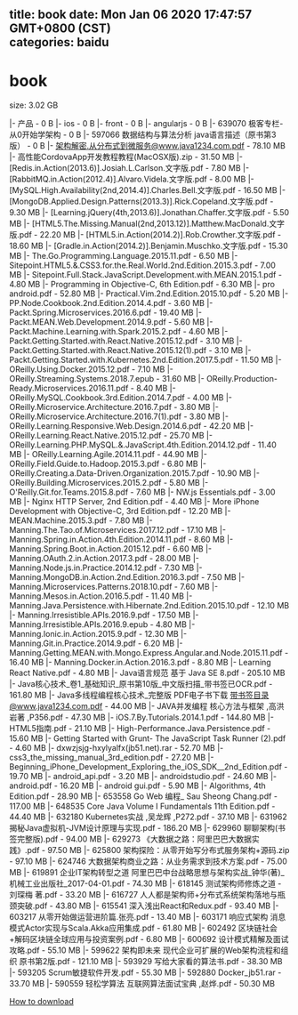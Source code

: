 
title: book
date: Mon Jan 06 2020 17:47:57 GMT+0800 (CST)    
categories: baidu
---

# book
size: 3.02 GB
 
 
|- 产品 - 0 B
|- ios - 0 B
|- front - 0 B
|- angularjs - 0 B
|- 639070 极客专栏-从0开始学架构 - 0 B
|- 597066 数据结构与算法分析 java语言描述（原书第3版） - 0 B
|- 架构解密.从分布式到微服务@www.java1234.com.pdf - 78.10 MB
|- 高性能CordovaApp开发教程教程(MacOSX版).zip - 31.50 MB
|- [Redis.in.Action(2013.6)].Josiah.L.Carlson.文字版.pdf - 7.80 MB
|- [RabbitMQ.in.Action(2012.4)].Alvaro.Videla.文字版.pdf - 8.00 MB
|- [MySQL.High.Availability(2nd,2014.4)].Charles.Bell.文字版.pdf - 16.50 MB
|- [MongoDB.Applied.Design.Patterns(2013.3)].Rick.Copeland.文字版.pdf - 9.30 MB
|- [Learning.jQuery(4th,2013.6)].Jonathan.Chaffer.文字版.pdf - 5.50 MB
|- [HTML5.The.Missing.Manual(2nd,2013.12)].Matthew.MacDonald.文字版.pdf - 22.20 MB
|- [HTML5.in.Action(2014.2)].Rob.Crowther.文字版.pdf - 18.60 MB
|- [Gradle.in.Action(2014.2)].Benjamin.Muschko.文字版.pdf - 15.30 MB
|- The.Go.Programming.Language.2015.11.pdf - 6.50 MB
|- Sitepoint.HTML5.&.CSS3.for.the.Real.World.2nd.Edition.2015.3.pdf - 7.00 MB
|- Sitepoint.Full.Stack.JavaScript.Development.with.MEAN.2015.1.pdf - 4.80 MB
|- Programming in Objective-C, 6th Edition.pdf - 6.30 MB
|- pro android.pdf - 52.80 MB
|- Practical.Vim.2nd.Edition.2015.10.pdf - 5.20 MB
|- PP.Node.Cookbook.2nd.Edition.2014.4.pdf - 3.60 MB
|- Packt.Spring.Microservices.2016.6.pdf - 19.40 MB
|- Packt.MEAN.Web.Development.2014.9.pdf - 5.60 MB
|- Packt.Machine.Learning.with.Spark.2015.2.pdf - 4.60 MB
|- Packt.Getting.Started.with.React.Native.2015.12.pdf - 3.10 MB
|- Packt.Getting.Started.with.React.Native.2015.12(1).pdf - 3.10 MB
|- Packt.Getting.Started.with.Kubernetes.2nd.Edition.2017.5.pdf - 11.50 MB
|- OReilly.Using.Docker.2015.12.pdf - 7.10 MB
|- OReilly.Streaming.Systems.2018.7.epub - 31.60 MB
|- OReilly.Production-Ready.Microservices.2016.11.pdf - 8.40 MB
|- OReilly.MySQL.Cookbook.3rd.Edition.2014.7.pdf - 4.00 MB
|- OReilly.Microservice.Architecture.2016.7.pdf - 3.80 MB
|- OReilly.Microservice.Architecture.2016.7(1).pdf - 3.80 MB
|- OReilly.Learning.Responsive.Web.Design.2014.6.pdf - 42.20 MB
|- OReilly.Learning.React.Native.2015.12.pdf - 25.70 MB
|- OReilly.Learning.PHP.MySQL.&.JavaScript.4th.Edition.2014.12.pdf - 11.40 MB
|- OReilly.Learning.Agile.2014.11.pdf - 44.90 MB
|- OReilly.Field.Guide.to.Hadoop.2015.3.pdf - 6.80 MB
|- OReilly.Creating.a.Data-Driven.Organization.2015.7.pdf - 10.90 MB
|- OReilly.Building.Microservices.2015.2.pdf - 5.80 MB
|- O'Reilly.Git.for.Teams.2015.8.pdf - 7.60 MB
|- NW.js Essentials.pdf - 3.00 MB
|- Nginx HTTP Server, 2nd Edition.pdf - 4.40 MB
|- More iPhone Development with Objective-C, 3rd Edition.pdf - 12.20 MB
|- MEAN.Machine.2015.3.pdf - 7.80 MB
|- Manning.The.Tao.of.Microservices.2017.12.pdf - 17.10 MB
|- Manning.Spring.in.Action.4th.Edition.2014.11.pdf - 8.60 MB
|- Manning.Spring.Boot.in.Action.2015.12.pdf - 6.60 MB
|- Manning.OAuth.2.in.Action.2017.3.pdf - 28.00 MB
|- Manning.Node.js.in.Practice.2014.12.pdf - 7.30 MB
|- Manning.MongoDB.in.Action.2nd.Edition.2016.3.pdf - 7.50 MB
|- Manning.Microservices.Patterns.2018.10.pdf - 7.60 MB
|- Manning.Mesos.in.Action.2016.5.pdf - 11.40 MB
|- Manning.Java.Persistence.with.Hibernate.2nd.Edition.2015.10.pdf - 12.10 MB
|- Manning.Irresistible.APIs.2016.9.pdf - 17.50 MB
|- Manning.Irresistible.APIs.2016.9.epub - 4.80 MB
|- Manning.Ionic.in.Action.2015.9.pdf - 12.30 MB
|- Manning.Git.in.Practice.2014.9.pdf - 6.20 MB
|- Manning.Getting.MEAN.with.Mongo.Express.Angular.and.Node.2015.11.pdf - 16.40 MB
|- Manning.Docker.in.Action.2016.3.pdf - 8.80 MB
|- Learning React Native.pdf - 4.80 MB
|- Java语言规范 基于 Java SE 8.pdf - 205.10 MB
|- Java核心技术_卷1_基础知识_原书第10版_中文版扫描_带书签已OCR.pdf - 161.80 MB
|- Java多线程编程核心技术_完整版 PDF电子书下载 带书签目录@www.java1234.com.pdf - 44.00 MB
|- JAVA并发编程  核心方法与框架 ,高洪岩著 ,P356.pdf - 47.30 MB
|- iOS.7.By.Tutorials.2014.1.pdf - 144.80 MB
|- HTML5指南.pdf - 21.10 MB
|- High-Performance.Java.Persistence.pdf - 15.60 MB
|- Getting Started with Grunt- The JavaScript Task Runner (2).pdf - 4.60 MB
|- dxwzjsjg-hxylyalfx(jb51.net).rar - 52.70 MB
|- css3_the_missing_manual_3rd_edition.pdf - 27.20 MB
|- Beginning_iPhone_Development_Exploring_the_iOS_SDK__2nd_Edition.pdf - 19.70 MB
|- android_api.pdf - 3.20 MB
|- androidstudio.pdf - 24.60 MB
|- android.pdf - 16.20 MB
|- android gui.pdf - 5.90 MB
|- Algorithms, 4th Edition.pdf - 28.90 MB
|- 653558 Go Web 编程_ Sau Sheong Chang.pdf - 117.00 MB
|- 648535 Core Java Volume I Fundamentals 11th Edition.pdf - 44.40 MB
|- 632180 Kubernetes实战 ,吴龙辉 ,P272.pdf - 37.10 MB
|- 631962 揭秘Java虚拟机-JVM设计原理与实现.pdf - 186.20 MB
|- 629960 聊聊架构(书签完整版).pdf - 94.00 MB
|- 629273 《大数据之路：阿里巴巴大数据实践》.pdf - 97.50 MB
|- 625800 架构探险：从零开始写分布式服务架构+源码.zip - 97.10 MB
|- 624746 大数据架构商业之路：从业务需求到技术方案.pdf - 75.00 MB
|- 619891 企业IT架构转型之道  阿里巴巴中台战略思想与架构实战_钟华(著)_机械工业出版社_2017-04-01.pdf - 74.30 MB
|- 618145 测试架构师修炼之道 - 刘琛梅  著.pdf - 33.20 MB
|- 616727 人人都是架构师+分布式系统架构落地与瓶颈突破.pdf - 43.80 MB
|- 615541 深入浅出React和Redux.pdf - 93.40 MB
|- 603217 从零开始做运营进阶篇.张亮.pdf - 13.40 MB
|- 603171 响应式架构  消息模式Actor实现与Scala.Akka应用集成.pdf - 61.80 MB
|- 602492 区块链社会+解码区块链全球应用与投资案例.pdf - 6.80 MB
|- 600692 设计模式精解及面试攻略.pdf - 55.10 MB
|- 599622 架构即未来 现代企业可扩展的Web架构流程和组织 原书第2版.pdf - 121.10 MB
|- 593929 写给大家看的算法书.pdf - 38.30 MB
|- 593205 Scrum敏捷软件开发.pdf - 55.30 MB
|- 592880 Docker_jb51.rar - 33.70 MB
|- 590559 轻松学算法 互联网算法面试宝典 ,赵烨.pdf - 50.30 MB

[How to download](https://bpcam.bemobtrk.com/go/2ceec3aa-1ca2-46d6-b9ff-aaa5c184517c?jno=4792)